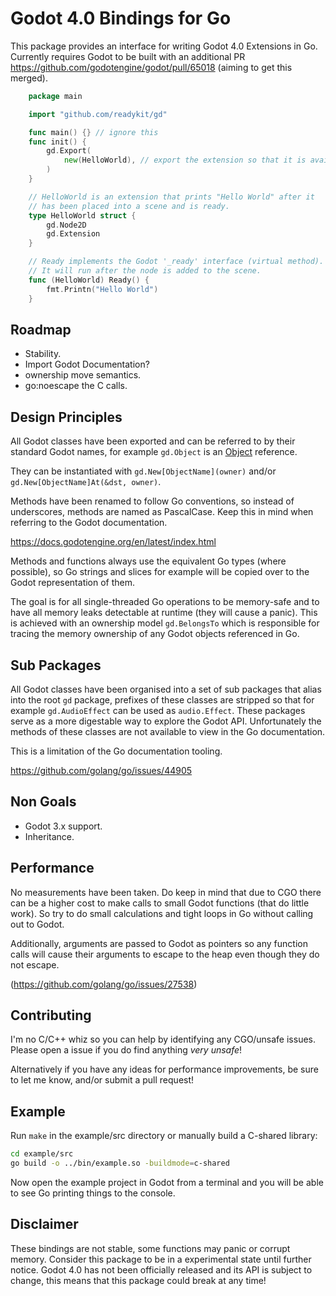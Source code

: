 # Godot 4.0 Bindings for Go

This package provides an interface for writing Godot 4.0 Extensions in Go. Currently requires Godot to be built with an additional PR
https://github.com/godotengine/godot/pull/65018 (aiming to get this merged).

```go
    package main

    import "github.com/readykit/gd"

    func main() {} // ignore this
    func init() {
        gd.Export(
            new(HelloWorld), // export the extension so that it is available in Godot.
        )
    }

    // HelloWorld is an extension that prints "Hello World" after it 
    // has been placed into a scene and is ready.
    type HelloWorld struct {
        gd.Node2D
        gd.Extension
    }

    // Ready implements the Godot '_ready' interface (virtual method).
    // It will run after the node is added to the scene.
    func (HelloWorld) Ready() {
        fmt.Printn("Hello World")
    }
```

## Roadmap

* Stability.
* Import Godot Documentation?
* ownership move semantics.
* go:noescape the C calls.

## Design Principles

All Godot classes have been exported and can be referred to by their
standard Godot names, for example `gd.Object` is an 
[Object](https://docs.godotengine.org/en/latest/classes/class_object.html) 
reference.

They can be instantiated with `gd.New[ObjectName](owner)` and/or `gd.New[ObjectName]At(&dst, owner)`.

Methods have been renamed to follow Go conventions, so instead of
underscores, methods are named as PascalCase. Keep this in mind when
referring to the Godot documentation.

https://docs.godotengine.org/en/latest/index.html

Methods and functions always use the equivalent Go types (where possible), 
so Go strings and slices for example will be copied over to the Godot
representation of them.

The goal is for all single-threaded Go operations to be memory-safe and
to have all memory leaks detectable at runtime (they will cause a panic).
This is achieved with an ownership model `gd.BelongsTo` which is 
responsible for tracing the memory ownership of any Godot objects
referenced in Go. 

## Sub Packages

All Godot classes have been organised into a set of sub packages that alias
into the root `gd` package, prefixes of these classes are stripped so that
for example `gd.AudioEffect` can be used as `audio.Effect`. These packages
serve as a more digestable way to explore the Godot API. Unfortunately the
methods of these classes are not available to view in the Go documentation.

This is a limitation of the Go documentation tooling.

https://github.com/golang/go/issues/44905

## Non Goals

* Godot 3.x support.
* Inheritance.

## Performance

No measurements have been taken. Do keep in mind that due to CGO there can be 
a higher cost to make calls to small Godot functions (that do little work). 
So try to do small calculations and tight loops in Go without calling out to Godot. 

Additionally, arguments are passed to Godot as pointers so any function calls
will cause their arguments to escape to the heap even though they do not escape. 

(https://github.com/golang/go/issues/27538)


## Contributing

I'm no C/C++ whiz so you can help by identifying any CGO/unsafe issues. 
Please open a issue if you do find anything *very unsafe*! 

Alternatively if you have any ideas for performance improvements, be sure
to let me know, and/or submit a pull request!

## Example

Run `make` in the example/src directory or manually build a C-shared library:

```sh
cd example/src
go build -o ../bin/example.so -buildmode=c-shared
```

Now open the example project in Godot from a terminal and you will be able to 
see Go printing things to the console.

## Disclaimer

These bindings are not stable, some functions may panic or corrupt memory.
Consider this package to be in a experimental state until further notice.
Godot 4.0 has not been officially released and its API is subject to change,
this means that this package could break at any time!
